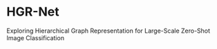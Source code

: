# HGR-Net
Exploring Hierarchical Graph Representation for Large-Scale Zero-Shot Image Classification
